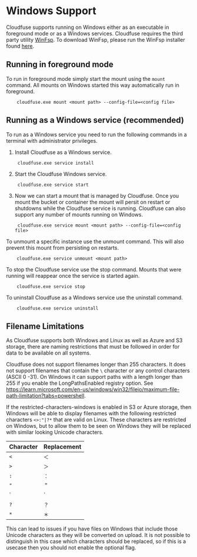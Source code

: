 # Windows Support

Cloudfuse supports running on Windows either as an executable in foreground mode or as a Windows services. Cloudfuse
requires the third party utility [WinFsp](https://winfsp.dev/). To download WinFsp, please run the WinFsp installer
found [here](https://winfsp.dev/rel/).

## Running in foreground mode
To run in foreground mode simply start the mount using the `mount` command. All mounts on Windows started this way
automatically run in foreground.

        cloudfuse.exe mount <mount path> --config-file=<config file>

## Running as a Windows service (recommended)
To run as a Windows service you need to run the following commands in a terminal with administrator privileges.

1. Install Cloudfuse as a Windows service.

        cloudfuse.exe service install

2. Start the Cloudfuse Windows service.

        cloudfuse.exe service start

3. Now we can start a mount that is managed by Cloudfuse. Once you mount the bucket or container the mount will persit
   on restart or shutdowns while the Cloudfuse service is running. Cloudfuse can also support any number of mounts
   running on Windows.

        cloudfuse.exe service mount <mount path> --config-file=<config file>

To unmount a specific instance use the unmount command. This will also prevent this mount from persisting on restarts.

        cloudfuse.exe service unmount <mount path>

To stop the Cloudfuse service use the stop command. Mounts that were running will reappear once the service is started
again.

        cloudfuse.exe service stop

To uninstall Cloudfuse as a Windows service use the uninstall command.

        cloudfuse.exe service uninstall

## Filename Limitations

As Cloudfuse supports both Windows and Linux as well as Azure and S3 storage, there are naming restrictions that must be
followed in order for data to be available on all systems.

Cloudfuse does not support filenames longer than 255 characters. It does not support filenames that contain the `\`
character or any control characters (ASCII 0 -31). On Windows it can support paths with a length longer than 255 if you
enable the LongPathsEnabled registry option. See
<https://learn.microsoft.com/en-us/windows/win32/fileio/maximum-file-path-limitation?tabs=powershell>.

If the restricted-characters-windows is enabled in S3 or Azure storage, then Windows will be able to display filenames
with the following restricted characters `<>:"|?*` that are valid on Linux. These characters are restricted on Windows,
but to allow them to be seen on Windows they will be replaced with similar looking Unicode characters.

| Character | Replacement |
| ---------- | ---------- |
| `<` | `＜` |
| `>` | `＞` |
| `:` | `：` |
| `"` | `＂` |
| `|` | `｜` |
| `?` | `？` |
| `*` | `＊` |

This can lead to issues if you have files on Windows that include those Unicode characters as they will be converted on
upload. It is not possible to distinguish in this case which characters should be replaced, so if this is a usecase then
you should not enable the optional flag.
